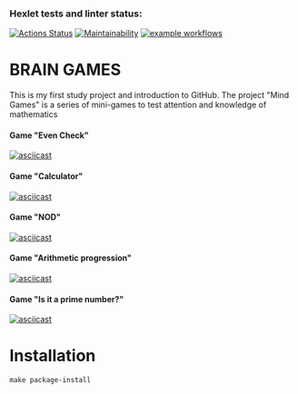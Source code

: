 ### Hexlet tests and linter status:
[![Actions Status](https://github.com/Alexander86-N/python-project-lvl1/workflows/hexlet-check/badge.svg)](https://github.com/Alexander86-N/python-project-lvl1/actions)
[![Maintainability](https://api.codeclimate.com/v1/badges/35d0ac15f8cc7c3c649f/maintainability)](https://codeclimate.com/github/Alexander86-N/python-project-lvl1/maintainability)
[![example workflows](https://github.com/Alexander86-N/python-project-lvl1/actions/workflows/check-file.yml/badge.svg)](https://github.com/Alexander86-N/python-project-lvl1/actions)

# BRAIN GAMES
 This is my first study project and introduction to GitHub.
 The project "Mind Games" is a series of mini-games to test attention and knowledge of mathematics

#### Game "Even Check"
[![asciicast](https://asciinema.org/a/s9fR1buKVvNkHQm1gJ3HkfGDQ.svg)](https://asciinema.org/a/s9fR1buKVvNkHQm1gJ3HkfGDQ)
#### Game "Calculator"
[![asciicast](https://asciinema.org/a/ucuU8rmFNK2shAPXQqPcYHtVh.svg)](https://asciinema.org/a/ucuU8rmFNK2shAPXQqPcYHtVh)
#### Game "NOD"
[![asciicast](https://asciinema.org/a/cn70HDAS4TcjdabXjbl1QImaO.svg)](https://asciinema.org/a/cn70HDAS4TcjdabXjbl1QImaO)
#### Game "Arithmetic progression"
[![asciicast](https://asciinema.org/a/2FeCwk7beMA1TYyhQLRPX83Nq.svg)](https://asciinema.org/a/2FeCwk7beMA1TYyhQLRPX83Nq)
#### Game "Is it a prime number?"
[![asciicast](https://asciinema.org/a/wtCgAfYXG5KPaNzt54UXCLuax.svg)](https://asciinema.org/a/wtCgAfYXG5KPaNzt54UXCLuax)

# Installation

`make package-install`
